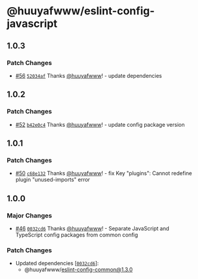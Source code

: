 # @huuyafwww/eslint-config-javascript

## 1.0.3

### Patch Changes

- [#56](https://github.com/huuyafwww/eslint-config/pull/56) [`52034af`](https://github.com/huuyafwww/eslint-config/commit/52034aff6157e1cf143befc467ed5a384afd9e64) Thanks [@huuyafwww](https://github.com/huuyafwww)! - update dependencies

## 1.0.2

### Patch Changes

- [#52](https://github.com/huuyafwww/eslint-config/pull/52) [`b42e0c4`](https://github.com/huuyafwww/eslint-config/commit/b42e0c420e3075ff2f32ab33cca04295bdc21370) Thanks [@huuyafwww](https://github.com/huuyafwww)! - update config package version

## 1.0.1

### Patch Changes

- [#50](https://github.com/huuyafwww/eslint-config/pull/50) [`c68e132`](https://github.com/huuyafwww/eslint-config/commit/c68e13269b32c75021c309bf112f54ab2474b32e) Thanks [@huuyafwww](https://github.com/huuyafwww)! - fix Key "plugins": Cannot redefine plugin "unused-imports" error

## 1.0.0

### Major Changes

- [#46](https://github.com/huuyafwww/eslint-config/pull/46) [`0032cd6`](https://github.com/huuyafwww/eslint-config/commit/0032cd6b3094e1c46f5c5a452c4f2015c2c1a677) Thanks [@huuyafwww](https://github.com/huuyafwww)! - Separate JavaScript and TypeScript config packages from common config

### Patch Changes

- Updated dependencies [[`0032cd6`](https://github.com/huuyafwww/eslint-config/commit/0032cd6b3094e1c46f5c5a452c4f2015c2c1a677)]:
  - @huuyafwww/eslint-config-common@1.3.0
